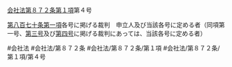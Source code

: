 [会社法第８７２条第１項](会社法＿＿＿＿第８７２条第１項)第４号

[第八百七十条第一項](会社法＿＿＿＿第８７０条第１項)各号に掲げる裁判　申立人及び当該各号に定める者（同項第一号、[第三号](会社法＿＿＿＿第８７２条第１項第３号)及び[第四号](会社法＿＿＿＿第８７２条第１項第４号)に掲げる裁判にあっては、当該各号に定める者）


#会社法
#会社法/第８７２条
#会社法/第８７２条/第１項
#会社法/第８７２条/第１項/第４号
